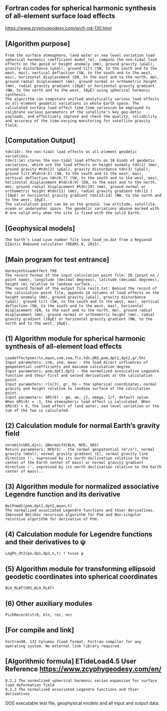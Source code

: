 ## Fortran codes for spherical harmonic synthesis of all-element surface load effects
https://www.zcyphygeodesy.com/en/h-nd-130.html
## [Algorithm purpose]
    From the surface atmosphere, land water or sea level variation load spherical harmonic coefficient model (m), compute the non-tidal load effects on the geoid or height anomaly (mm), ground gravity (μGal), gravity disturbance (μGal), ground tilt (SW, to the south and to the west, mas), vertical deflection (SW, to the south and to the west, mas), horizontal displacement (EN, to the east and to the north, mm), ground radial displacement (mm), ground normal or orthometric height (mm), radial gravity gradient (10μE) or horizontal gravity gradient (NW, to the north and to the west, 10μE) using spherical harmonic synthesis.
    The algorithm can computate unified analytically various load effects on all-element geodetic variations in whole Earth space. The calculated surface load effect time time seriescan be employed to calibrate various parameters of the satellite's key geo-detic payloads, and effectively improve and check the quality, reliability and accuracy of the time-varying monitoring for satellite gravity field.
## [Computation Output]
    tdn(14): the non-tidal load effects on all-element geodetic variations.
    tdn(1:14) stores the non-tidal load effects on 10 kinds of geodetic variations, which are the load effects on height anomaly tdn(1) (mm), ground gravity #tdn(2) (μGal), gravity disturbance tdn(3) (μGal), ground tilt #tdn(4:5) (SW, to the south and to the west, mas), vertical deflection tdn(6:7) (SW, to the south and to the west, mas), horizontal displacement #tdn(8:9) (EN, to the east and to the north, mm), ground radial displacement #tdn(10) (mm), ground normal or orthometric height #tdn(11) (mm), radial gravity gradient tdn(12 )(10μE) or horizontal gravity gradient tdn(13:14) (NW, to the north and to the west, 10μE).
    The calculation point can be on the ground, low altitude, satellite, ocean or underwater space. The geodetic variations abvove marked with # are valid only when the site is fixed with the solid Earth.
## [Geophysical models]
    The Earth’s Load Love number file love_load_cm.dat from a Regional EIAstic Rebound calculator (REAR1.0, 2015).
## [Main program for test entrance]
    Harmsynthloadeffect.f90
    The record format of the input calculation point file: ID (point no / point name), longitude (decimal degrees), latitude (decimal degrees), height (m) relative to landsea surface......
    The record format of the output file reslt.txt: Behind the record of the calculation point file, appends 14 columns of load effects on the height anomaly (mm), ground gravity (μGal), gravity disturbance (μGal), ground tilt (SW, to the south and to the west, mas), vertical deflection (SW, to the south and to the west, mas), horizontal displacement (EN, to the east and to the north, mm), ground radial displacement (mm), ground normal or orthometric height (mm), radial gravity gradient (10μE) or horizontal gravity gradient (NW, to the north and to the west, 10μE).
## (1) Algorithm module for spherical harmonic synthesis of all-element load effects
    Loadeffectpnm(rln,maxn,cnm,snm,flv,tdn,GRS,pnm,dpt1,dpt2,gr,hh)
    Input parameters: cnm, snm, maxn - the load direct influences of geopotential coefficients and maximum calculation degree
    Input parameters: pnm,dpt1,dpt2 - the normalized associative Legendre function and their first and second derivatives at the calculation point.
    Input parameters: rln(3), gr, hh – the spherical coordinates, normal gravity and height relative to landsea surface of the calculation point.
    Input parameters: GRS(6) - gm, ae, j2, omega, 1/f, default value.
    When GRS(6) = -1, the atmospheric load effect is calculated. When GRS(6) > 0, the load effect of land water, sea level variation or the sum of the two is calculated.
## (2) Calculation module for normal Earth’s gravity field
    normdjn(GRS,djn); GNormalfd(BLH, NFD, GRS)
    Return parameters: NFD(5) - the normal geopotential (m²/s²), normal gravity (mGal), normal gravity gradient (E), normal gravity line direction (', expressed by its north declination relative to the center of the Earth center of mass) or normal gravity gradient direction (', expressed by its north declination relative to the Earth center of mass)..
## (3) Algorithm module for normalized associative Legendre function and its derivative
    BelPnmdt(pnm,dpt1,dpt2,maxn,t)
    The normalized associated Legendre functions and thier derivatives. Improved Belikov recursion algorithm for Pnm and Non-singular recursive algorithm for derivative of Pnm.
## (4) Calculation module for Legendre functions and their derivatives to ψ
    LegPn_dt2(pn,dp1,dp2,n,t) ! t=cos ψ
## (5) Algorithm module for transforming ellipsoid geodetic coordinates into spherical coordinates
    BLH_RLAT(GRS,BLH,RLAT)
## (6) Other auxiliary modules
    PickRecord(str0, kln, rec, nn)
## [For compile and link]
    Fortran90, 132 Columns fixed format. Fortran compiler for any operating system. No external link library required.
## [Algorithmic formula] ETideLoad4.5 User Reference https://www.zcyphygeodesy.com/en/
    8.2.2 The normalized spherical harmonic series expansion for surface load deformation field
    8.2.3 The normalized associated Legendre functions and thier derivatives
DOS executable test file, geophysical models and all input and output data.
